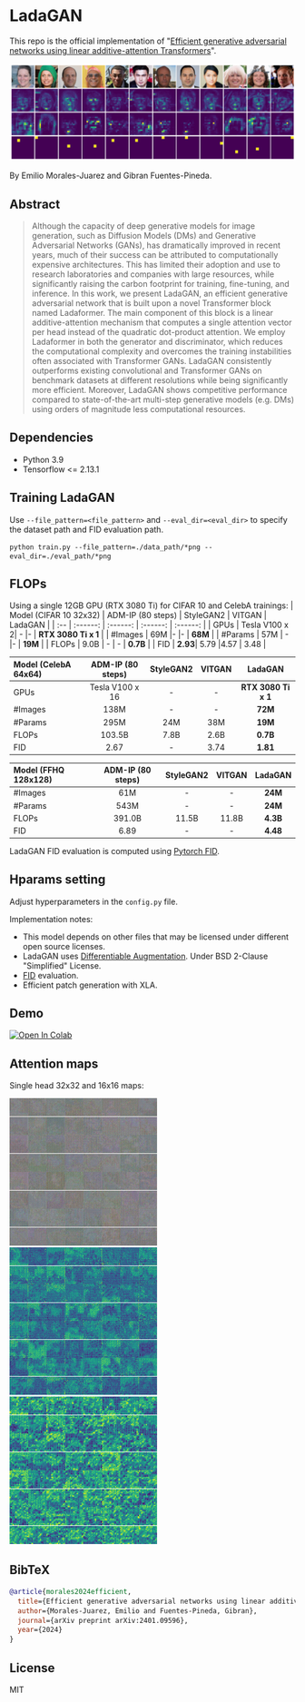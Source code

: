 # LadaGAN
This repo is the official implementation of "[Efficient generative adversarial networks using linear additive-attention Transformers](https://arxiv.org/abs/2401.09596)".

<img src="./images/plot_ffhq.png" width="750px"></img>

By Emilio Morales-Juarez and Gibran Fuentes-Pineda.


## Abstract
> Although the capacity of deep generative models for image generation, such as Diffusion Models (DMs) and Generative Adversarial Networks (GANs), has dramatically improved in recent years, much of their success can be attributed to computationally expensive architectures. This has limited their adoption and use to research laboratories and companies with large resources, while significantly raising the carbon footprint for training, fine-tuning, and inference. In this work, we present LadaGAN, an efficient generative adversarial network that is built upon a novel Transformer block named Ladaformer. The main component of this block is a linear additive-attention mechanism that computes a single attention vector per head instead of the quadratic dot-product attention. We employ Ladaformer in both the generator and discriminator, which reduces the computational complexity and overcomes the training instabilities often associated with Transformer GANs. LadaGAN consistently outperforms existing convolutional and Transformer GANs on benchmark datasets at different resolutions while being significantly more efficient. Moreover, LadaGAN shows competitive performance compared to state-of-the-art multi-step generative models (e.g. DMs) using orders of magnitude less computational resources. 


## Dependencies
- Python 3.9
- Tensorflow <= 2.13.1


## Training LadaGAN
Use `--file_pattern=<file_pattern>` and `--eval_dir=<eval_dir>` to specify the dataset path and FID evaluation path.
```
python train.py --file_pattern=./data_path/*png --eval_dir=./eval_path/*png
```

## FLOPs
Using a single 12GB GPU (RTX 3080 Ti) for CIFAR 10 and CelebA trainings:
| Model (CIFAR 10 32x32) | ADM-IP (80 steps) | StyleGAN2 |  VITGAN  | LadaGAN  |
| :-- |  :------:  |  :------:  |  :------:   |  :------:  |
| GPUs | Tesla V100 x 2| - |- | __RTX 3080 Ti x 1__ |
|   #Images | 69M |- |- | __68M__ |
| #Params | 57M | - |- | __19M__ |
| FLOPs | 9.0B | - | - | __0.7B__ |
| FID | __2.93__| 5.79 |4.57 | 3.48 |

| Model (CelebA 64x64)  | ADM-IP (80 steps) | StyleGAN2 |  VITGAN  | LadaGAN  |
| :-- |  :------:  |  :------:  |  :------:   |  :------:  |
| GPUs | Tesla V100 x 16| - |- | __RTX 3080 Ti x 1__ |
|   #Images | 138M |- |- | __72M__ |
| #Params | 295M | 24M | 38M | __19M__ |
| FLOPs | 103.5B | 7.8B |2.6B | __0.7B__ |
| FID | 2.67| -|3.74 | __1.81__ |

| Model (FFHQ 128x128)  | ADM-IP (80 steps) | StyleGAN2 |  VITGAN  | LadaGAN  |
| :-- |  :------:  |  :------:  |  :------:   |  :------:  |
|   #Images  | 61M | - |  - | __24M__ |
| #Params | 543M | - | - | __24M__ |
| FLOPs | 391.0B| 11.5B |11.8B| __4.3B__ |
| FID| 6.89| - | -| __4.48__ |

LadaGAN FID evaluation is computed using [Pytorch FID](https://github.com/mseitzer/pytorch-fid).

## Hparams setting
Adjust hyperparameters in the `config.py` file.

Implementation notes:
- This model depends on other files that may be licensed under different open source licenses.
- LadaGAN uses [Differentiable Augmentation](https://arxiv.org/abs/2006.10738). Under BSD 2-Clause "Simplified" License.
- [FID](https://arxiv.org/abs/1706.08500) evaluation.
- Efficient patch generation with XLA.

## Demo
[![Open In Colab](https://colab.research.google.com/assets/colab-badge.svg)](https://colab.research.google.com/drive/1ZS7pSxh_-PLSFAcJwuG0WCejD5cRTg9C?)

## Attention maps
Single head 32x32 and 16x16 maps:

<img src="./images/ep_cifar.gif" width="|50px"></img>
<img src="./images/attn32_cifar.gif" width="|50px"></img>
<img src="./images/attn16_cifar.gif" width="|50px"></img>

## BibTeX
```bibtex
@article{morales2024efficient,
  title={Efficient generative adversarial networks using linear additive-attention Transformers},
  author={Morales-Juarez, Emilio and Fuentes-Pineda, Gibran},
  journal={arXiv preprint arXiv:2401.09596},
  year={2024}
}
```


## License
MIT

